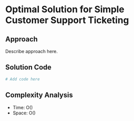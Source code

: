 # Optimal Solution for Simple Customer Support Ticketing

## Approach

Describe approach here.

## Solution Code

```python
# Add code here
```
## Complexity Analysis

- Time: O() 
- Space: O()
